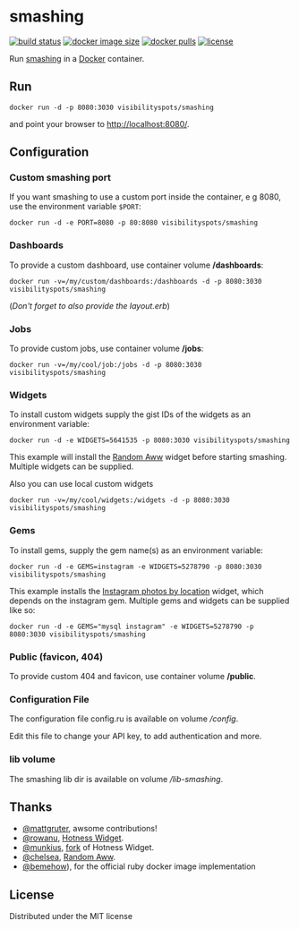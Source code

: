 # smashing

[![build status](https://github.com/visibilityspots/dockerfile-smashing/actions/workflows/main.yaml/badge.svg)](https://github.com/visibilityspots/dockerfile-smashing/actions/workflows/main.yaml)
[![docker image size](https://img.shields.io/docker/image-size/visibilityspots/smashing/latest)](https://hub.docker.com/r/visibilityspots/smashing)
[![docker pulls](https://img.shields.io/docker/pulls/visibilityspots/smashing.svg)](https://hub.docker.com/r/visibilityspots/smashing/)
[![license](https://img.shields.io/badge/license-MIT-blue.svg)](https://opensource.org/licenses/MIT)

Run [smashing](https://github.com/Smashing/smashing) in a [Docker](http://docker.io/) container.

## Run

```
docker run -d -p 8080:3030 visibilityspots/smashing
```

and point your browser to [http://localhost:8080/](http://localhost:8080/).

## Configuration

### Custom smashing port

If you want smashing to use a custom port inside the container, e g 8080, use the environment variable `$PORT`:

```
docker run -d -e PORT=8080 -p 80:8080 visibilityspots/smashing
```

### Dashboards

To provide a custom dashboard, use container volume **/dashboards**:

```
docker run -v=/my/custom/dashboards:/dashboards -d -p 8080:3030 visibilityspots/smashing
```

(*Don't forget to also provide the layout.erb*)

### Jobs
To provide custom jobs, use container volume **/jobs**:

```
docker run -v=/my/cool/job:/jobs -d -p 8080:3030 visibilityspots/smashing
```

### Widgets
To install custom widgets supply the gist IDs of the widgets as an environment variable:

```
docker run -d -e WIDGETS=5641535 -p 8080:3030 visibilityspots/smashing
```

This example will install the [Random Aww](https://gist.github.com/chelsea/5641535) widget
before starting smashing. Multiple widgets can be supplied.

Also you can use local custom widgets

```
docker run -v=/my/cool/widgets:/widgets -d -p 8080:3030 visibilityspots/smashing
```

### Gems
To install gems, supply the gem name(s) as an environment variable:

```
docker run -d -e GEMS=instagram -e WIDGETS=5278790 -p 8080:3030 visibilityspots/smashing
```

This example installs the [Instagram photos by location](https://gist.github.com/mjamieson/5278790) widget,
which depends on the instagram gem. Multiple gems and widgets can be supplied like so:

```
docker run -d -e GEMS="mysql instagram" -e WIDGETS=5278790 -p 8080:3030 visibilityspots/smashing
```

### Public (favicon, 404)
To provide custom 404 and favicon, use container volume **/public**.

### Configuration File
The configuration file config.ru is available on volume */config*.

Edit this file to change your API key, to add authentication and more.

### lib volume
The smashing lib dir is available on volume */lib-smashing*.

## Thanks
- [@mattgruter](https://github.com/mattgruter), awsome contributions!
- [@rowanu](https://github.com/rowanu), [Hotness Widget](https://gist.github.com/rowanu/6246149).
- [@munkius](https://github.com/munkius), [fork](https://gist.github.com/munkius/9209839) of Hotness Widget.
- [@chelsea](https://github.com/chelsea), [Random Aww](https://gist.github.com/chelsea/5641535).
- [@bemehow](https://github.com/bemehow)), for the official ruby docker image implementation

## License
Distributed under the MIT license
